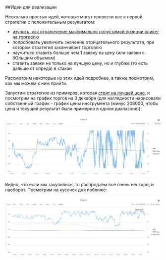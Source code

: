 ##Идеи для реализации

Несколько простых идей, которые могут привести вас к первой стратегии с положительным результатом:

  - [изучить, как ограничение максимально допустимой позиции влияет на торговлю](#max_executed_amount)
  - попробовать увеличить значение отрицательного результата, при котором стратегия заканчивает торговлю
  - научиться ставить больше чем 1 заявку на цену (или заявки с бОльшим объемом)
  - ставить заяаки не только на лучшую цену, но и глубже (то есть дальше от спреда) в стакан
  
Рассмотрим некоторые из этих идей подробнее, а также посмотрим, как мы можем к ним прийти.

<a name="max_executed_amount"></a>
Запустим стратегию из примеров, которая [стоит на лучшей цене](examples.md#stay_on_best_price), и посмотрим на график торгов на 3 декабря (для наглядности нарисовали собственный график - график цены инструмента (минус 208000, чтобы цена и текущий результат были примерно в одном диапазоне)):

<p align="center">
<img src="../img/charts_3_december.png" alt="График 3 декабря">
</p>

Видно, что если мы закупились, то распродаем все очень нескоро, и наоборот. Посмотрим на кусочек дня поближе:

<p align="center">
<img src="../img/charts_3_december_part.png" alt="График 3 декабря часть">
</p>